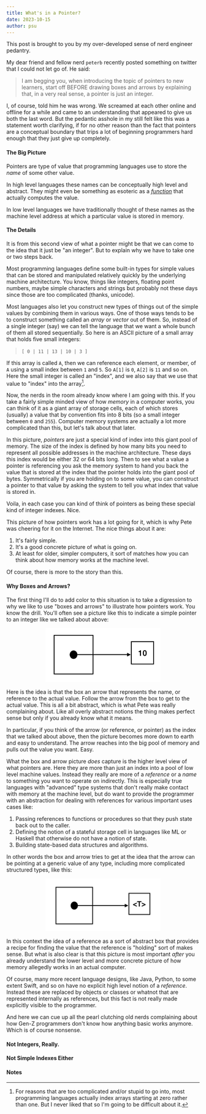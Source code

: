```yaml
---
title: What's in a Pointer?
date: 2023-10-15
author: psu
---
```


This post is brought to you by my over-developed sense of nerd engineer pedantry.

My dear friend and fellow nerd `peterb` recently posted something on twitter that I could
not let go of. He said:

> I am begging you, when introducing the topic of pointers to new learners, start off
> BEFORE drawing boxes and arrows by explaining that, in a very real sense, a pointer is
> just an integer.

I, of course, told him he was wrong. We screamed at each other online and offline for a
while and came to an understanding that appeared to give us both the last word. But the
pedantic asshole in my still felt like this was a statement worth clarifying, if for no
other reason than the fact that pointers are a conceptual boundary that trips a lot of
beginning programmers hard enough that they just give up completely.

#### The Big Picture

Pointers are type of value that programming languages use to store the _name_ of some
other value. 

In high level languages these names can be conceptually high level and abstract. They
might even be something as esoteric as a [_function_](./the-ultimate-goto.html) that
actually computes the value.

In low level languages we have traditionally thought of these names as the machine level
address at which a particular value is stored in memory.

#### The Details

It is from this second view of what a pointer might be that we can come to the idea that
it just be "an integer". But to explain why we have to take one or two steps back.

Most programming languages define some built-in types for simple values that can be stored
and manipulated relatively quickly by the underlying machine architecture. You know,
things like integers, floating point numbers, maybe simple characters and strings but
probably not these days since those are too complicated (thanks, unicode).

Most languages also let you construct new types of things out of the simple values by
combining them in various ways. One of those ways tends to be to construct something
called an _array_ or _vector_ out of them. So, instead of a single integer (say) we can
tell the language that we want a whole bunch of them all stored sequentially. So here is
an ASCII picture of a small array that holds five small integers:

> `[ 0 | 11 | 13 | 10 | 3 ]`

If this array is called `A`, then we can reference each element, or member, of `A` using a
small index between `1` and `5`. So `A[1]` is `0`, `A[2]` is `11` and so on. Here the
small integer is called an "index", and we also say that we use that value to "index" into the
array[^1]. 

Now, the nerds in the room already know where I am going with this. If you take a fairly
simple minded view of how _memory_ in a computer works, you can think of it as a giant
array of storage cells, each of which stores (usually) a value that by convention fits
into 8 bits (so a small integer between `0` and `255`). Computer memory systems are
actually a lot more complicated than this, but let's talk about that later.

In this picture, _pointers_ are just a special kind of index into this giant pool of
memory. The size of the index is defined by how many bits you need to represent all
possible addresses in the machine architecture. These days this index would be either 32
or 64 bits long. Then to see what a value a pointer is referencing you ask the memory
system to hand you back the value that is stored at the index that the pointer holds into
the giant pool of bytes. Symmetrically if you are holding on to some value, you can
construct a pointer to that value by asking the system to tell you what index that value
is stored in.

Voila, in each case you can kind of think of pointers as being these special kind of
integer indexes. Nice.

This picture of how pointers work has a lot going for it, which is why Pete was cheering
for it on the Internet. The nice things about it are:

1. It's fairly simple.
1. It's a good concrete picture of what is going on.
1. At least for older, simpler computers, it sort of matches how you can think about how
   memory works at the machine level.

Of course, there is more to the story than this.

#### Why Boxes and Arrows?

The first thing I'll do to add color to this situation is to take a digression to why we
like to use "boxes and arrows" to illustrate how pointers work. You know the drill. You'll
often see a picture like this to indicate a simple pointer to an integer like we talked
about above:

<center>
<img src="../images/pointer-box.png" width=300>
</center>

Here is the idea is that the box an arrow that represents the name, or reference to the
actual value. Follow the arrow from the box to get to the actual value. This is all a bit
abstract, which is what Pete was really complaining about. Like all overly abstract
notions the thing makes perfect sense but only if you already know what it means.

In particular, if you think of the arrow (or reference, or pointer) as the index that we
talked about above, then the picture becomes more down to earth and easy to understand.
The arrow reaches into the big pool of memory and pulls out the value you want. Easy.

What the box and arrow picture _does_ capture is the higher level view of what pointers
are. Here they are more than just an index into a pool of low level machine values.
Instead they really are more of a _reference_ or a _name_ to something you want to operate
on indirectly. This is especially true languages with "advanced" type systems that don't
really make contact with memory at the machine level, but do want to provide the
programmer with an abstraction for dealing with references for various important uses
cases like:

1. Passing references to functions or procedures so that they push state back out to the
   caller.
1. Defining the notion of a stateful storage cell in languages like ML or Haskell that
   otherwise do not have a notion of state. 
1. Building state-based data structures and algorithms.

In other words the box and arrow tries to get at the idea that the arrow can be pointing
at a generic value of any type, including more complicated structured types, like this:

<center>
<img src="../images/pointer-thing.png" width=300>
</center>

In this context the idea of a reference as a sort of abstract box that provides a recipe
for finding the value that the reference is "holding" sort of makes sense. But what is
also clear is that this picture is most important _after_ you already understand the lower
level and more concrete picture of how memory allegedly works in an actual computer.

Of course, many more recent language designs, like Java, Python, to some extent Swift, and
so on have no explicit high level notion of a _reference_. Instead these are replaced by
objects or classes or whatnot that are represented internally as references, but this fact
is not really made explicitly visible to the programmer.

And here we can cue up all the pearl clutching old nerds complaining about how Gen-Z
programmers don't know how anything basic works anymore. Which is of course nonsense.

#### Not Integers, Really.

#### Not Simple Indexes Either

#### Notes

[^1]: For reasons that are too complicated and/or stupid to go into, most programming
    languages actually index arrays starting at zero rather than one. But I never liked
    that so I'm going to be difficult about it.